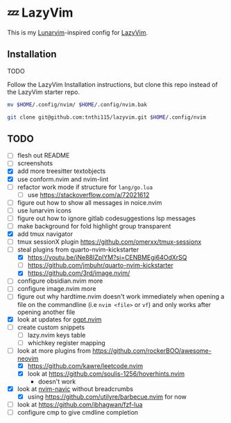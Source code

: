# 💤 LazyVim

This is my [Lunarvim](https://www.lunarvim.org/)-inspired config for [LazyVim](https://github.com/LazyVim/LazyVim).

## Installation

TODO

Follow the LazyVim Installation instructions, but clone this repo instead of
the LazyVim starter repo.

```sh
mv $HOME/.config/nvim/ $HOME/.config/nvim.bak
```

```sh
git clone git@github.com:tnthi115/lazyvim.git $HOME/.config/nvim
```

## TODO

- [ ] flesh out README
- [ ] screenshots
- [x] add more treesitter textobjects
- [x] use conform.nvim and nvim-lint
- [ ] refactor work mode if structure for `lang/go.lua`
  - [ ] use https://stackoverflow.com/a/72021612
- [ ] figure out how to show all messages in noice.nvim
- [ ] use lunarvim icons
- [ ] figure out how to ignore gitlab codesuggestions lsp messages
- [ ] make background for fold highlight group transparent
- [x] add tmux navigator
- [ ] tmux sessionX plugin https://github.com/omerxx/tmux-sessionx
- [ ] steal plugins from quarto-nvim-kickstarter
  - [x] https://youtu.be/iNe88IZplYM?si=CENBMEgi64OdXrSQ
  - [ ] https://github.com/jmbuhr/quarto-nvim-kickstarter
  - [x] https://github.com/3rd/image.nvim/
- [ ] configure obsidian.nvim more
- [ ] configure image.nvim more
- [ ] figure out why hardtime.nvim doesn't work immediately when opening a file on the commandline (i.e `nvim <file>` or `vf`) and only works after opening another file
- [x] look at updates for [ogpt.nvim](https://github.com/huynle/ogpt.nvim)
- [ ] create custom snippets
  - [ ] lazy.nvim keys table
  - [ ] whichkey register mapping
- [ ] look at more plugins from https://github.com/rockerBOO/awesome-neovim
  - [x] https://github.com/kawre/leetcode.nvim
  - [x] look at https://github.com/soulis-1256/hoverhints.nvim
    - doesn't work
- [x] look at [nvim-navic](https://github.com/SmiteshP/nvim-navic) without breadcrumbs
  - [x] using https://github.com/utilyre/barbecue.nvim for now
- [ ] look at https://github.com/ibhagwan/fzf-lua
- [ ] configure cmp to give cmdline completion
